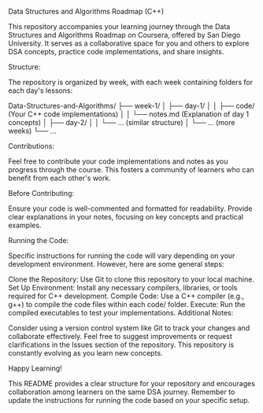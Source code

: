Data Structures and Algorithms Roadmap (C++)

This repository accompanies your learning journey through the Data Structures and Algorithms Roadmap on Coursera, offered by San Diego University. It serves as a collaborative space for you and others to explore DSA concepts, practice code implementations, and share insights.

Structure:

The repository is organized by week, with each week containing folders for each day's lessons:

Data-Structures-and-Algorithms/
  ├── week-1/
  │   ├── day-1/
  │   │   ├── code/ (Your C++ code implementations)
  │   │   └── notes.md (Explanation of day 1 concepts)
  │   ├── day-2/
  │   │   └── ... (similar structure)
  │   └── ... (more weeks)
  └── ...
  
Contributions:

Feel free to contribute your code implementations and notes as you progress through the course. This fosters a community of learners who can benefit from each other's work.

Before Contributing:

Ensure your code is well-commented and formatted for readability.
Provide clear explanations in your notes, focusing on key concepts and practical examples.

Running the Code:

Specific instructions for running the code will vary depending on your development environment. However, here are some general steps:

Clone the Repository: Use Git to clone this repository to your local machine.
Set Up Environment: Install any necessary compilers, libraries, or tools required for C++ development.
Compile Code: Use a C++ compiler (e.g., g++) to compile the code files within each code/ folder.
Execute: Run the compiled executables to test your implementations.
Additional Notes:

Consider using a version control system like Git to track your changes and collaborate effectively.
Feel free to suggest improvements or request clarifications in the Issues section of the repository.
This repository is constantly evolving as you learn new concepts.

Happy Learning!

This README provides a clear structure for your repository and encourages collaboration among learners on the same DSA journey. Remember to update the instructions for running the code based on your specific setup.
